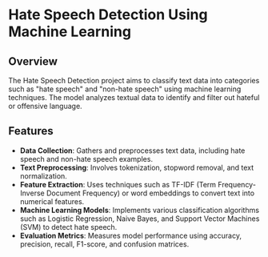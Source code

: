 # Hate Speech Detection Using Machine Learning

## Overview

The Hate Speech Detection project aims to classify text data into categories such as "hate speech" and "non-hate speech" using machine learning techniques. The model analyzes textual data to identify and filter out hateful or offensive language.

## Features

- **Data Collection**: Gathers and preprocesses text data, including hate speech and non-hate speech examples.
- **Text Preprocessing**: Involves tokenization, stopword removal, and text normalization.
- **Feature Extraction**: Uses techniques such as TF-IDF (Term Frequency-Inverse Document Frequency) or word embeddings to convert text into numerical features.
- **Machine Learning Models**: Implements various classification algorithms such as Logistic Regression, Naive Bayes, and Support Vector Machines (SVM) to detect hate speech.
- **Evaluation Metrics**: Measures model performance using accuracy, precision, recall, F1-score, and confusion matrices.
